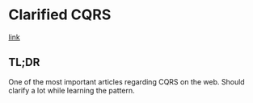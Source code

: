 # Clarified CQRS

[link](http://udidahan.com/2009/12/09/clarified-cqrs/)

## TL;DR

One of the most important articles regarding CQRS on the web. Should clarify a lot while learning the pattern.
